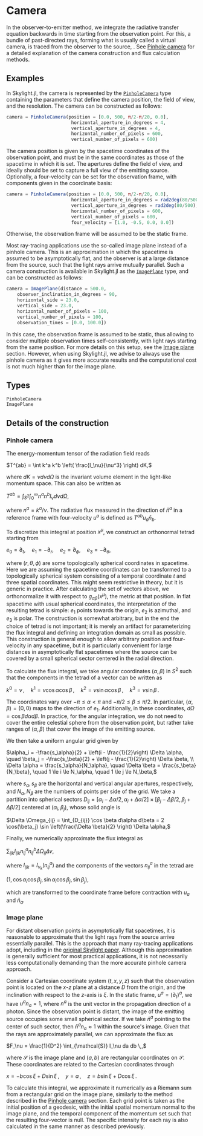# Camera

In the observer-to-emitter method, we integrate the radiative transfer equation backwards in time starting from the observation point. For this, a bundle of past-directed rays, forming what is usually called a virtual camera, is traced from the observer to the source, . See [Pinhole camera](@ref) for a detailed explanation of the camera construction and flux calculation methods.

## Examples 

In Skylight.jl, the camera is represented by the [`PinholeCamera`](@ref) type containing the parameters that define the camera position, the field of view, and the resolution. The camera can be constructed as follows:

```julia
camera = PinholeCamera(position = [0.0, 500, π/2-π/20, 0.0],
                        horizontal_aperture_in_degrees = 4,
                        vertical_aperture_in_degrees = 4,
                        horizontal_number_of_pixels = 600,
                        vertical_number_of_pixels = 600)
```

The camera position is given by the spacetime coordinates of the observation point, and must be in the same coordinates as those of the spacetime in which it is set. The apertures define the field of view, and ideally should be set to capture a full view of the emitting source. Optionally, a four-velocity can be set for the observation frame, with components given in the coordinate basis: 

```julia
camera = PinholeCamera(position = [0.0, 500, π/2-π/20, 0.0],
                        horizontal_aperture_in_degrees = rad2deg(80/500),
                        vertical_aperture_in_degrees = rad2deg(80/500),
                        horizontal_number_of_pixels = 600,
                        vertical_number_of_pixels = 600,
                        four_velocity = [1.0, -0.5, 0.0, 0.0])
```

Otherwise, the observation frame will be assumed to be the static frame.

Most ray-tracing applications use the so-called image plane instead of a pinhole camera. This is an approximation in which the spacetime is assumed to be asymptotically flat, and the observer is at a large distance from the source, such that the light rays arrive mutually parallel. Such a camera construction is available in Skylight.jl as the [`ImagePlane`](@ref) type, and can be constructed as follows:

```julia
camera = ImagePlane(distance = 500.0,
    observer_inclination_in_degrees = 90,
    horizontal_side = 23.0,
    vertical_side = 23.0,
    horizontal_number_of_pixels = 100,
    vertical_number_of_pixels = 100,
    observation_times = [0.0, 100.0])
```

In this case, the observation frame is assumed to be static, thus allowing to consider multiple observation times self-consistently, with light rays starting from the same position. For more details on this setup, see the [Image plane](@ref) section. However, when using Skylight.jl, we advise to always use the pinhole camera as it gives more accurate results and the computational cost is not much higher than for the image plane.

## Types

```@docs
PinholeCamera
ImagePlane
```

## Details of the construction 

### Pinhole camera

The energy-momentum tensor of the radiation field reads

$T^{ab} = \int k^a k^b \left( \frac{I_\nu}{\nu^3} \right) dK,$

where $dK = \nu d\nu d\Omega$ is the invariant volume element in the light-like momentum space. This can also be written as

$T^{ab} = \int_{S^2} \int_0^\infty n^a n^b I_\nu d\nu d\Omega,$

where $n^a = k^a / \nu$. The radiative flux measured in the direction of $\bar{n}^a$ in a reference frame with four-velocity $u^a$ is defined as $T^{ab} u_a \bar{n}_b$.

To discretize this integral at position $x^\mu$, we construct an orthonormal tetrad starting from

$e_0 = \partial_t, \quad e_1 = -\partial_r, \quad e_2 = \partial_\phi, \quad e_3 = -\partial_\theta,$

where $(r, \theta, \phi)$ are some topologically spherical coordinates in spacetime. Here we are assuming the spacetime coordinates can be transformed to a topologically spherical system consisting of a temporal coordinate $t$ and three spatial coordinates. This might seem restrictive in theory, but it is generic in practice. After calculating the set of vectors above, we orthonormalize it with respect to $g_{\alpha \beta}(x^\mu)$, the metric at that position. In flat spacetime with usual spherical coordinates, the interpretation of the resulting tetrad is simple: $e_1$ points towards the origin, $e_2$ is azimuthal, and $e_3$ is polar. The construction is somewhat arbitrary, but in the end the choice of tetrad is not important; it is merely an artifact for parameterizing the flux integral and defining an integration domain as small as possible. This construction is general enough to allow arbitrary position and four-velocity in any spacetime, but it is particularly convenient for large distances in asymptotically flat spacetimes where the source can be covered by a small spherical sector centered in the radial direction.

To calculate the flux integral, we take angular coordinates $(\alpha, \beta)$ in $S^2$ such that the components in the tetrad of a vector can be written as

$k^0 = \nu\,, \quad k^1 = \nu \cos \alpha \cos \beta\,, \quad k^2 = \nu \sin \alpha \cos \beta\,, \quad k^3 = \nu \sin \beta\,.$

The coordinates vary over $-\pi \le \alpha < \pi$ and $-\pi/2 \le \beta \le \pi/2$. In particular, $(\alpha, \beta) = (0,0)$ maps to the direction of $e_1$. Additionally, in these coordinates, $d\Omega = \cos \beta d\alpha d\beta$. In practice, for the angular integration, we do not need to cover the entire celestial sphere from the observation point, but rather take ranges of $(\alpha, \beta)$ that cover the image of the emitting source.

We then take a uniform angular grid given by

$\alpha_i = -\frac{s_\alpha}{2} + \left(i - \frac{1}{2}\right) \Delta \alpha, \quad \beta_j = -\frac{s_\beta}{2} + \left(j - \frac{1}{2}\right) \Delta \beta, \\
\Delta \alpha = \frac{s_\alpha}{N_\alpha}, \quad \Delta \beta = \frac{s_\beta}{N_\beta}, \quad 1 \le i \le N_\alpha, \quad 1 \le j \le N_\beta,$

where $s_\alpha, s_\beta$ are the horizontal and vertical angular apertures, respectively, and $N_\alpha, N_\beta$ are the numbers of points per side of the grid. We take a partition into spherical sectors $D_{ij} = [\alpha_i - \Delta \alpha/2, \alpha_i + \Delta \alpha/2] \times [\beta_j - \Delta \beta / 2, \beta_j + \Delta \beta /2]$ centered at $(\alpha_i, \beta_j)$, whose solid angle is

$\Delta \Omega_{ij} = \int_{D_{ij}} \cos \beta d\alpha d\beta = 2 \cos(\beta_j) \sin \left(\frac{\Delta \beta}{2} \right) \Delta \alpha,$

Finally, we numerically approximate the flux integral as

$\sum_{ijk} I_{ijk} n^a_{ij} n^b_{ij} \Delta \Omega_{ij} \Delta \nu,$

where $I_{ijk} = I_{\nu_k}(n^a_{ij})$ and the components of the vectors $n^a_{ij}$ in the tetrad are

$(1, \cos \alpha_i \cos \beta_j, \sin \alpha_i \cos \beta_j, \sin \beta_j),$

which are transformed to the coordinate frame before contraction with $u_a$ and $\bar{n}_a$.

### Image plane

For distant observation points in asymptotically flat spacetimes, it is reasonable to approximate that the light rays from the source arrive essentially parallel. This is the approach that many ray-tracing applications adopt, including in the [original Skylight paper](https://academic.oup.com/mnras/article-abstract/515/1/1316/6631564?login=false). Although this approximation is generally sufficient for most practical applications, it is not necessarily less computationally demanding than the more accurate pinhole camera approach.

Consider a Cartesian coordinate system $(t,x,y,z)$ such that the observation point is located on the $x$-$z$ plane at a distance $D$ from the origin, and the inclination with respect to the $z$-axis is $\xi$. In the static frame, $u^a = (\partial_t)^a$, we have $u^a n_a = 1$, where $n^a$ is the unit vector in the propagation direction of a photon. Since the observation point is distant, the image of the emitting source occupies some small spherical sector. If we take $\bar{n}^a$ pointing to the center of such sector, then $\bar{n}^a n_a \approx 1$ within the source's image. Given that the rays are approximately parallel, we can approximate the flux as

$F_\nu = \frac{1}{D^2} \int_{\mathcal{S}} I_\nu da db \,,$

where $\mathcal{S}$ is the image plane and $(a,b)$ are rectangular coordinates on $\mathcal{S}$. These coordinates are related to the Cartesian coordinates through

$x = -b \cos \xi + D \sin \xi\,, \quad y = a\,, \quad z = b \sin \xi + D \cos \xi \,.$

To calculate this integral, we approximate it numerically as a Riemann sum from a rectangular grid on the image plane, similarly to the method described in the [Pinhole camera](@ref) section. Each grid point is taken as the initial position of a geodesic, with the initial spatial momentum normal to the image plane, and the temporal component of the momentum set such that the resulting four-vector is null. The specific intensity for each ray is also calculated in the same manner as described previously.
